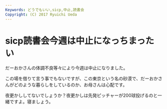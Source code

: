```yaml
---
Keywords: どうでもいい,sicp,中止,読書会
Copyright: (C) 2017 Ryuichi Ueda
---
```


# <!--:ja-->sicp読書会今週は中止になっちまったい<!--:-->
<!--:ja--><p>だーおかさんの体調不良等々により今週は中止になりました。</p>

<p>この場を借りて言う事でもないですが、この東京という名の砂漠で、だーおかさんがどのような暮らしをしているのか、お母さんは心配です。</p>

<p>夜更かししてないでしょうか？夜更かしは先発ピッチャーが200球投げるのと一緒ですよ。寝ましょう。</p><!--:-->
